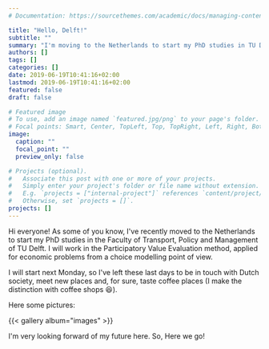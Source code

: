 ```yaml
---
# Documentation: https://sourcethemes.com/academic/docs/managing-content/

title: "Hello, Delft!"
subtitle: ""
summary: "I'm moving to the Netherlands to start my PhD studies in TU Delft."
authors: []
tags: []
categories: []
date: 2019-06-19T10:41:16+02:00
lastmod: 2019-06-19T10:41:16+02:00
featured: false
draft: false

# Featured image
# To use, add an image named `featured.jpg/png` to your page's folder.
# Focal points: Smart, Center, TopLeft, Top, TopRight, Left, Right, BottomLeft, Bottom, BottomRight.
image:
  caption: ""
  focal_point: ""
  preview_only: false

# Projects (optional).
#   Associate this post with one or more of your projects.
#   Simply enter your project's folder or file name without extension.
#   E.g. `projects = ["internal-project"]` references `content/project/deep-learning/index.md`.
#   Otherwise, set `projects = []`.
projects: []
---
```


Hi everyone! As some of you know, I've recently moved to the Netherlands to start my PhD studies in the Faculty of Transport, Policy and Management of TU Delft. I will work in the Participatory Value Evaluation method, applied for economic problems from a choice modelling point of view.

I will start next Monday, so I've left these last days to be in touch with Dutch society, meet new places and, for sure, taste coffee places (I make the distinction with coffee shops :laughing:).

Here some pictures:

{{< gallery album="images" >}}

I'm very looking forward of my future here. So, Here we go!
